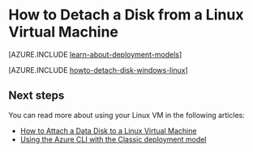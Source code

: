 <properties
    pageTitle="Detach a disk from a Linux VM | Azure"
    description="Learn to detach a data disk from an Azure virtual machine created using the classic deployment model."
    services="virtual-machines-linux"
    documentationcenter=""
    author="iainfoulds"
    manager="timlt"
    editor=""
    tags="azure-service-management" />
<tags
    ms.assetid="8433affa-376b-4c22-863a-40488adda486"
    ms.service="virtual-machines-linux"
    ms.workload="infrastructure-services"
    ms.tgt_pltfrm="vm-linux"
    ms.devlang="na"
    ms.topic="article"
    ms.date="11/14/2016"
    wacn.date=""
    ms.author="iainfou" />

# How to Detach a Disk from a Linux Virtual Machine
[AZURE.INCLUDE [learn-about-deployment-models](../../includes/learn-about-deployment-models-classic-include.md)]

[AZURE.INCLUDE [howto-detach-disk-windows-linux](../../includes/howto-detach-disk-linux.md)]

## Next steps
You can read more about using your Linux VM in the following articles:

* [How to Attach a Data Disk to a Linux Virtual Machine](/documentation/articles/virtual-machines-linux-classic-attach-disk/)
* [Using the Azure CLI with the Classic deployment model](/documentation/articles/virtual-machines-command-line-tools/)

